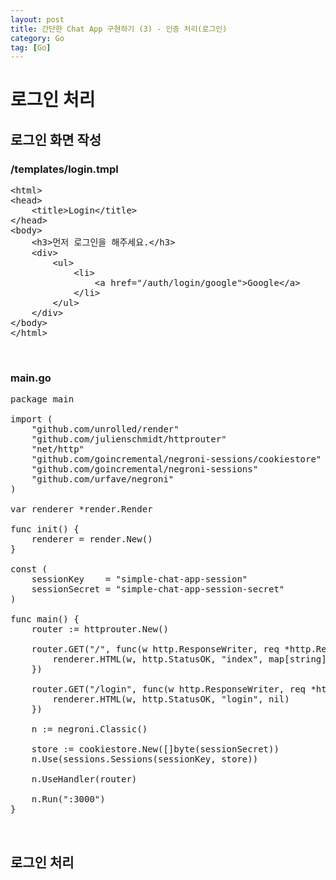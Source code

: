 ```yaml
---
layout: post
title: 간단한 Chat App 구현하기 (3) - 인증 처리(로그인)
category: Go
tag: [Go]
---
```

# 로그인 처리

## 로그인 화면 작성

### /templates/login.tmpl

<pre class="prettyprint">
&lt;html&gt;
&lt;head&gt;
    &lt;title&gt;Login&lt;/title&gt;
&lt;/head&gt;
&lt;body&gt;
    &lt;h3&gt;먼저 로그인을 해주세요.&lt;/h3&gt;
    &lt;div&gt;
        &lt;ul&gt;
            &lt;li&gt;
                &lt;a href="/auth/login/google"&gt;Google&lt;/a&gt;
            &lt;/li&gt;
        &lt;/ul&gt;
    &lt;/div&gt;
&lt;/body&gt;
&lt;/html&gt;
</pre>

<br>

### main.go

<pre class="prettyprint">
package main

import (
	"github.com/unrolled/render"
	"github.com/julienschmidt/httprouter"
	"net/http"
	"github.com/goincremental/negroni-sessions/cookiestore"
	"github.com/goincremental/negroni-sessions"
	"github.com/urfave/negroni"
)

var renderer *render.Render

func init() {
	renderer = render.New()
}

const (
	sessionKey    = "simple-chat-app-session"
	sessionSecret = "simple-chat-app-session-secret"
)

func main() {
	router := httprouter.New()

	router.GET("/", func(w http.ResponseWriter, req *http.Request, ps httprouter.Params) {
		renderer.HTML(w, http.StatusOK, "index", map[string]string{"title": "Simple Chat App"})
	})

	router.GET("/login", func(w http.ResponseWriter, req *http.Request, ps httprouter.Params) {
		renderer.HTML(w, http.StatusOK, "login", nil)
	})

	n := negroni.Classic()

	store := cookiestore.New([]byte(sessionSecret))
	n.Use(sessions.Sessions(sessionKey, store))

	n.UseHandler(router)

	n.Run(":3000")
}
</pre>

<br>

## 로그인 처리

